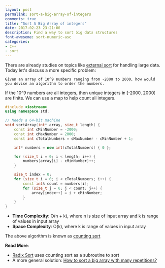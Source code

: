 ```yaml
---
layout: post
permalink: sort-a-big-array-of-integers
comments: true
title: "Sort A Big Array of integers"
date: 2017-02-23 23:21:00
description: Find a way to sort big data structures
font-awesome: sort-numeric-asc
categories:
- c++
- sort
---
```


There are already studies on topics like [external sort](https://en.wikipedia.org/wiki/External_sorting) for handling large data. Today let's discuss a more specific problem:

```
Given an array of 10^9 numbers ranging from -2000 to 2000, how would you devise an algorithm to order the numbers.
```

If the 10^9 numbers are all integers, then unique integers in [-2000, 2000] are finite. We can use a map to help count all integers.

```c++
#include <iostream>
using namespace std;

// Needs a 64-bit machine
void sortArray(int* array, size_t length) {
    const int cMinNumber = -2000;
    const int cMaxNumber = 2000;
    const int cTotalNumbers = cMaxNumber - cMinNumber + 1;

    int* numbers = new int[cTotalNumbers] { 0 };

    for (size_t i = 0; i < length; i++) {
        numbers[array[i] - cMinNumber]++;
    }

    size_t index = 0;
    for (size_t i = 0; i < cTotalNumbers; i++) {
        const int& count = numbers[i];
        for (size_t j = 0; j < count; j++) {
            array[index++] = i + cMinNumber;
        }
    }
}
```

- **Time Complexity**: O(n + k), where n is size of input array and k is range of values in input array
- **Space Complexity**: O(k), where k is range of values in input array

The above algorithm is known as [counting sort](http://www.geeksforgeeks.org/counting-sort/)

**Read More**:
* [Radix Sort](http://www.geeksforgeeks.org/radix-sort/) uses counting sort as a subroutine to sort
* A more general solution: [How to sort a big array with many repetitions?](http://www.geeksforgeeks.org/how-to-sort-a-big-array-with-many-repetitions/)
